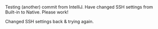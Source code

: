 Testing (another) commit from IntelliJ.  Have changed SSH settings from Built-in to Native.  Please work!

Changed SSH settings back & trying again.